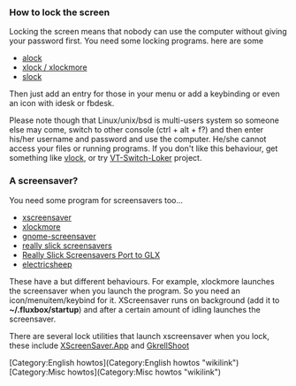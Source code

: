 ### How to lock the screen

Locking the screen means that nobody can use the computer without giving
your password first. You need some locking programs. here are some

-   [alock](http://darkshed.net/projects/alock)
-   [xlock / xlockmore](http://www.tux.org/~bagleyd/xlockmore.html)
-   [slock](http://tools.suckless.org/slock)

Then just add an entry for those in your menu or add a keybinding or
even an icon with idesk or fbdesk.

Please note though that Linux/unix/bsd is multi-users system so someone
else may come, switch to other console (ctrl + alt + f?) and then enter
his/her username and password and use the computer. He/she cannot access
your files or running programs. If you don't like this behaviour, get
something like [vlock](http://freecode.com/projects/vlock), or try
[VT-Switch-Loker](https://github.com/MatenViro/vt-switch-locker)
project.

### A screensaver?

You need some program for screensavers too...

-   [xscreensaver](http://www.jwz.org/xscreensaver/)
-   [xlockmore](http://www.tux.org/~bagleyd/xlockmore.html)
-   [gnome-screensaver](http://live.gnome.org/GnomeScreensaver)
-   [really slick screensavers](http://www.reallyslick.com/)
-   [Really Slick Screensavers Port to
    GLX](http://rss-glx.sourceforge.net/)
-   [electricsheep](http://electricsheep.org/)

These have a but different behaviours. For example, xlockmore launches
the screensaver when you launch the program. So you need an
icon/menuitem/keybind for it. XScreensaver runs on background (add it to
**\~/.fluxbox/startup**) and after a certain amount of idling launches
the screensaver.

There are several lock utilities that launch xscreensaver when you lock,
these include
[XScreenSaver.App](http://xscreensaverapp.sourceforge.net/) and
[GkrellShoot](http://gkrellshoot.sourceforge.net/)

[Category:English howtos](Category:English howtos "wikilink")
[Category:Misc howtos](Category:Misc howtos "wikilink")
